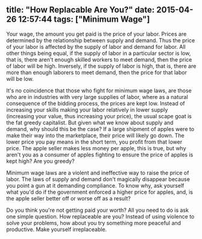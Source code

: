 title: "How Replacable Are You?"
date: 2015-04-26 12:57:44
tags: ["Minimum Wage"]
---

Your wage, the amount you get paid is the price of your labor. Prices are determined by the relationship between supply and demand. Thus the price of your labor is affected by the supply of labor and demand for labor. All other things being equal, if the supply of labor in a particular sector is low, that is, there aren't enough skilled workers to meet demand, then the price of labor will be high. Inversely, if the supply of labor is high, that is, there are more than enough laborers to meet demand, then the price for that labor will be low.

It's no coincidence that those who fight for minimum wage laws, are those who are in industries with very large supplies of labor, where as a natural consequence of the bidding process, the prices are kept low. Instead of increasing your skills making your labor relatively in lower supply (increasing your value, thus increasing your price), the usual scape goat is the fat greedy capitalist. But given what we know about supply and demand, why should this be the case? If a large shipment of apples were to make their way into the marketplace, their price will likely go down. The lower price you pay means in the short term, you profit from that lower price. The apple seller makes less money per apple, this is true, but why aren't you as a consumer of apples fighting to ensure the price of apples is kept high? Are you greedy?

Minimum wage laws are a violent and ineffective way to raise the price of labor. The laws of supply and demand don't magically disappear because you point a gun at it demanding compliance. To know why, ask yourself what you'd do if the government enforced a higher price for apples, and, is the apple seller better off or worse off as a result?

Do you think you're not getting paid your worth? All you need to do is ask one simple question. How replaceable are you? Instead of using violence to solve your problems, how about you try something more peaceful and productive. Make yourself irreplaceable.
